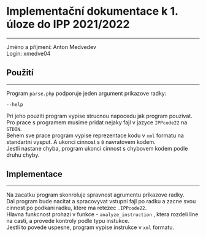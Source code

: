 # Implementační dokumentace k 1. úloze do IPP 2021/2022

---
Jméno a příjmení: Anton Medvedev \
Login: xmedve04

## Použití

---
Program `parse.php` podporuje jeden argument prikazove radky:
```
--help
```
Pri jeho pouziti program vypise strucnou napocedu jak program pouzivat.\
Pro prace s programem musime pridat nejaky fajl v jazyce `IPPcode22`
na `STDIN`.\
Behem sve prace program vypise reprezentace kodu v `xml` formatu na standartni
vysput. A ukonci cinnost s `0` navratovem kodem.\
Jestli nastane chyba, program ukonci cinnost s chybovem kodem podle druhu chyby.

## Implementace

---
Na zacatku program skonroluje spravnost agrumentu prikazove radky.\
Dal program bude nacitat a spracovyvat vstupni fajl po radku a zacne 
svou cinnost po podkani radku, ktere ma retezec `.IPPcode22`. \
Hlavna funkcnost prohazi v funkce - `analyze_instruction`
, ktera rozdeli line na casti, a provede kontroly podle typu instukce.\
Jestli to povede uspesne, program vypise instrukce v `xml` formatu.
